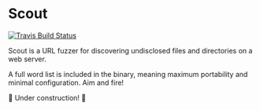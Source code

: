 # Scout

[![Travis Build Status](https://travis-ci.org/liamg/scout.svg?branch=master)](https://travis-ci.org/liamg/scout)

Scout is a URL fuzzer for discovering undisclosed files and directories on a web server. 

A full word list is included in the binary, meaning maximum portability and minimal configuration. Aim and fire!

:construction: Under construction! :construction:
